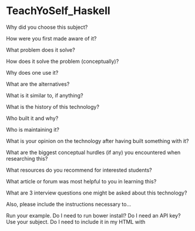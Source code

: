 # TeachYoSelf_Haskell
Why did you choose this subject?

  How were you first made aware of it?

What problem does it solve?

  How does it solve the problem (conceptually)?

Why does one use it?

  What are the alternatives?

  What is it similar to, if anything?

What is the history of this technology?

  Who built it and why?

  Who is maintaining it?

What is your opinion on the technology after having built something with it?

What are the biggest conceptual hurdles (if any) you encountered when researching this?

What resources do you recommend for interested students?

  What article or forum was most helpful to you in learning this?

What are 3 interview questions one might be asked about this technology?

Also, please include the instructions necessary to...

Run your example.
  Do I need to run bower install? Do I need an API key?
Use your subject.
  Do I need to include it in my HTML with <script> tags? Do I need to brew install anything? Can I deploy it to Heroku?
